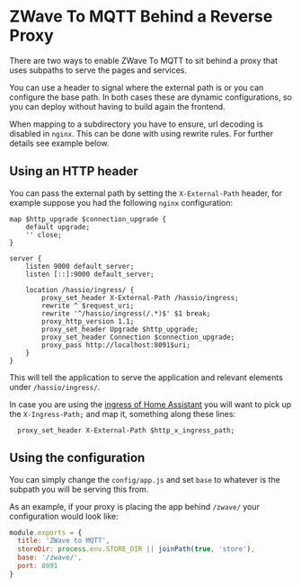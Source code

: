 # ZWave To MQTT Behind a Reverse Proxy

There are two ways to enable ZWave To MQTT to sit behind a proxy that uses
subpaths to serve the pages and services.

You can use a header to signal where the external path is or you can configure
the base path. In both cases these are dynamic configurations, so you can deploy
without having to build again the frontend.

When mapping to a subdirectory you have to ensure, url decoding is disabled in `nginx`.
This can be done with using rewrite rules. For further details see example below.

## Using an HTTP header

You can pass the external path by setting the `X-External-Path` header, for example
suppose you had the following `nginx` configuration:

```nginx
map $http_upgrade $connection_upgrade {
    default upgrade;
    '' close;
}

server {
    listen 9000 default_server;
    listen [::]:9000 default_server;

    location /hassio/ingress/ {
        proxy_set_header X-External-Path /hassio/ingress;
        rewrite ^ $request_uri;
        rewrite '^/hassio/ingress(/.*)$' $1 break;
        proxy_http_version 1.1;
        proxy_set_header Upgrade $http_upgrade;
        proxy_set_header Connection $connection_upgrade;
        proxy_pass http://localhost:8091$uri;
    }
}
```

This will tell the application to serve the application and relevant elements under
`/hassio/ingress/`.

In case you are using the [ingress of Home Assistant](https://www.home-assistant.io/blog/2019/04/15/hassio-ingress/) you will want to
pick up the `X-Ingress-Path;` and map it, something along
these lines:

```nginx
  proxy_set_header X-External-Path $http_x_ingress_path;
```

## Using the configuration

You can simply change the `config/app.js` and set `base` to whatever is
the subpath you will be serving this from.

As an example, if your proxy is placing the app behind `/zwave/` your configuration
would look like:

```javascript
module.exports = {
  title: 'ZWave to MQTT',
  storeDir: process.env.STORE_DIR || joinPath(true, 'store'),
  base: '/zwave/',
  port: 8091
}
```
